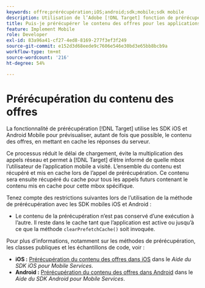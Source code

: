 ```yaml
---
keywords: offre;prérécupération;iOS;android;sdk;mobile;sdk mobile
description: Utilisation de l’Adobe [!DNL Target] fonction de prérécupération dans les SDK iOS et Android Mobile pour récupérer le contenu des offres aussi peu de fois que possible en mettant en cache les réponses du serveur.
title: Puis-je prérécupérer le contenu des offres pour les applications mobiles ?
feature: Implement Mobile
role: Developer
exl-id: 83a96a41-cf27-4ed8-8169-277f3ef3f249
source-git-commit: e152d3d68eede9c7606e546e30bd3e65bb8bcb9a
workflow-type: tm+mt
source-wordcount: '216'
ht-degree: 54%

---
```


# Prérécupération du contenu des offres

La fonctionnalité de prérécupération [!DNL Target] utilise les SDK iOS et Android Mobile pour prévisualiser, autant de fois que possible, le contenu des offres, en mettant en cache les réponses du serveur.

Ce processus réduit le délai de chargement, évite la multiplication des appels réseau et permet à [!DNL Target] d’être informé de quelle mbox l’utilisateur de l’application mobile a visité. L’ensemble du contenu est récupéré et mis en cache lors de l’appel de prérécupération. Ce contenu sera ensuite récupéré du cache pour tous les appels futurs contenant le contenu mis en cache pour cette mbox spécifique.

Tenez compte des restrictions suivantes lors de l’utilisation de la méthode de prérécupération avec les SDK mobiles iOS et Android :

* Le contenu de la prérécupération n’est pas conservé d’une exécution à l’autre. Il reste dans le cache tant que l’application est active ou jusqu’à ce que la méthode `clearPrefetchCache()` soit invoquée.

Pour plus d’informations, notamment sur les méthodes de prérécupération, les classes publiques et les échantillons de code, voir :

* **iOS :**  [Prérécupération du contenu des offres dans iOS](https://experienceleague.adobe.com/docs/mobile-services/ios/target-ios/c-mob-target-prefetch-ios.html) dans le *Aide du SDK iOS pour Mobile Services*.
* **Android :**  [Prérécupération du contenu des offres dans Android](https://experienceleague.adobe.com/docs/mobile-services/android/target-android/c-mob-target-prefetch-android.html) dans le *Aide du SDK Android pour Mobile Services*.
